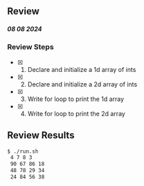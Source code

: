 ## Review

##### 08 08 2024

### Review Steps

- [x] 1. Declare and initialize a 1d array of ints
- [x] 2. Declare and initialize a 2d array of ints
- [x] 3. Write for loop to print the 1d array
- [x] 4. Write for loop to print the 2d array

## Review Results
```bash
$ ./run.sh 
 4 7 8 3
 90 67 86 18
 48 78 29 34
 24 84 56 38
```
